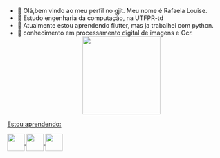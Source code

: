 - 👋 Olá,bem vindo ao meu perfil no gjit. Meu nome é Rafaela Louise.
- 👀 Estudo engenharia da computação, na UTFPR-td
- 🌱 Atualmente estou aprendendo flutter, mas ja trabalhei com python.
- 💞️ conhecimento em processamento digital de imagens e Ocr.
                                    <div align="center">
                                    <a href="https://github.com/rraaffaa98">
                                    <img height="180em" src="https://github-readme-stats.vercel.app/api/top-langs/?username=rraaffaa98&layout=compact&langs_count=7&theme=tokyonight"/>

Estou aprendendo:

<img align="center" src="https://cdn.jsdelivr.net/gh/devicons/devicon/icons/dart/dart-original.svg" width="40" height="40"/>  <img align="center" src="https://cdn.jsdelivr.net/gh/devicons/devicon/icons/flutter/flutter-original.svg" width="40" height="40"/> <img align="center" src="https://cdn.jsdelivr.net/gh/devicons/devicon/icons/python/python-original.svg" width="40" height="40"/>



<!---
rraaffaa98/rraaffaa98 is a ✨ special ✨ repository because its `README.md` (this file) appears on your GitHub profile.
You can click the Preview link to take a look at your changes.
--->
